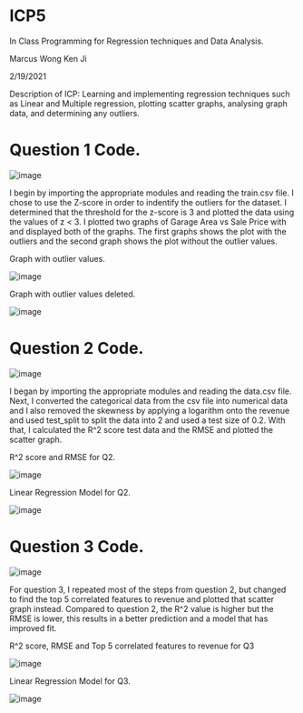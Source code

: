 # ICP5

In Class Programming for Regression techniques and Data Analysis.

Marcus Wong Ken Ji

2/19/2021

Description of ICP: Learning and implementing regression techniques such as Linear and Multiple regression, plotting scatter graphs, analysing graph data, and determining any outliers.

# Question 1 Code.

![image](https://user-images.githubusercontent.com/72952948/108586094-e21b2480-7311-11eb-9b01-f9675a913151.png)

I begin by importing the appropriate modules and reading the train.csv file. I chose to use the Z-score in order to indentify the outliers for the dataset. I determined that the threshold for the z-score is 3 and plotted the data using the values of z < 3. I plotted two graphs of Garage Area vs Sale Price with and displayed both of the graphs. The first graphs shows the plot with the outliers and the second graph shows the plot without the outlier values.

Graph with outlier values.

![image](https://user-images.githubusercontent.com/72952948/108586236-b9dff580-7312-11eb-97ff-610cdb246fa8.png)

Graph with outlier values deleted.

![image](https://user-images.githubusercontent.com/72952948/108586258-e0059580-7312-11eb-92b3-ab53d7aea7f9.png)

# Question 2 Code.

![image](https://user-images.githubusercontent.com/72952948/108586296-10e5ca80-7313-11eb-8d8b-7b3a8057ea77.png)

I began by importing the appropriate modules and reading the data.csv file. Next, I converted the categorical data from the csv file into numerical data and I also removed the skewness by applying a logarithm onto the revenue and used test_split to split the data into 2 and used a test size of 0.2. With that, I calculated the R^2 score test data and the RMSE and plotted the scatter graph. 

R^2 score and RMSE for Q2.

![image](https://user-images.githubusercontent.com/72952948/108586427-1f80b180-7314-11eb-98e6-411d634d5f95.png)

Linear Regression Model for Q2.

![image](https://user-images.githubusercontent.com/72952948/108586451-4b9c3280-7314-11eb-8304-7b4d36975fdd.png)

# Question 3 Code.

![image](https://user-images.githubusercontent.com/72952948/108586585-09bfbc00-7315-11eb-8db3-77f7e10ec09a.png)

For question 3, I repeated most of the steps from question 2, but changed to find the top 5 correlated features to revenue and plotted that scatter graph instead. Compared to question 2, the R^2 value is higher but the RMSE is lower, this results in a better prediction and a model that has improved fit.

R^2 score, RMSE and Top 5 correlated features to revenue for Q3

![image](https://user-images.githubusercontent.com/72952948/108586735-efd2a900-7315-11eb-917a-191aa67b0d8e.png)

Linear Regression Model for Q3.

![image](https://user-images.githubusercontent.com/72952948/108586757-0b3db400-7316-11eb-85bf-b08d4b5c1720.png)



